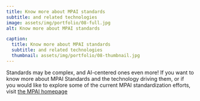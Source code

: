 ```yaml
---
title: Know more about MPAI standards
subtitle: and related technologies
image: assets/img/portfolio/08-full.jpg
alt: Know more about MPAI standards

caption:
  title: Know more about MPAI standards
  subtitle: and related technologies
  thumbnail: assets/img/portfolio/08-thumbnail.jpg
---
```


Standards may be complex, and AI-centered ones even more! If you want to know more about MPAI Standards and the technology driving them, or if you would like to explore some of the current MPAI standardization efforts, visit [the MPAI homepage](https://mpai.community)
